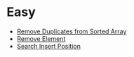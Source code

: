 # Easy

- [Remove Duplicates from Sorted Array](../Remove%20Duplicates%20from%20Sorted%20Array)
- [Remove Element](../Remove%20Element)
- [Search Insert Position](../Search%20Insert%20Position)
